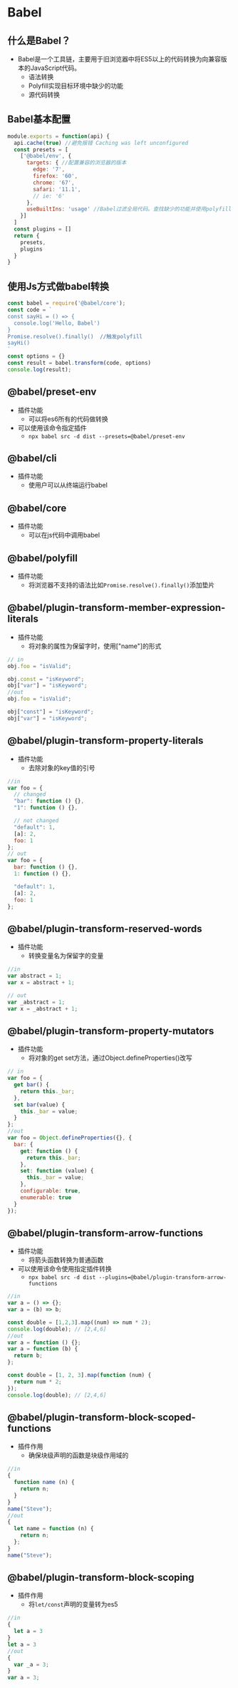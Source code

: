 # Babel
## 什么是Babel？
- Babel是一个工具链，主要用于旧浏览器中将ES5以上的代码转换为向兼容版本的JavaScript代码。
  - 语法转换
  - Polyfill实现目标环境中缺少的功能
  - 源代码转换

## Babel基本配置
~~~js
module.exports = function(api) {
  api.cache(true) //避免报错 Caching was left unconfigured
  const presets = [
    ['@babel/env', {
      targets: { //配置兼容的浏览器的版本
        edge: '7',
        firefox: '60',
        chrome: '67',
        safari: '11.1',
        // ie: '6'
      },
      useBuiltIns: 'usage' //Babel过滤全局代码。查找缺少的功能并使用polyfill
    }]
  ]
  const plugins = []
  return {
    presets,
    plugins
  }
}
~~~

## 使用Js方式做babel转换
~~~js
const babel = require('@babel/core');
const code = `
const sayHi = () => {
  console.log('Hello, Babel')
}
Promise.resolve().finally()  //触发polyfill
sayHi()
`
const options = {}
const result = babel.transform(code, options)
console.log(result);
~~~

## @babel/preset-env
- 插件功能
  - 可以将es6所有的代码做转换
- 可以使用该命令指定插件
  - `npx babel src -d dist --presets=@babel/preset-env`

## @babel/cli
- 插件功能
  - 使用户可以从终端运行babel

## @babel/core
- 插件功能
  - 可以在js代码中调用babel

## @babel/polyfill
- 插件功能
  - 将浏览器不支持的语法比如`Promise.resolve().finally()`添加垫片

## @babel/plugin-transform-member-expression-literals
- 插件功能
  - 将对象的属性为保留字时，使用\["name"\]的形式 

~~~js
// in
obj.foo = "isValid";

obj.const = "isKeyword";
obj["var"] = "isKeyword";
//out
obj.foo = "isValid";

obj["const"] = "isKeyword";
obj["var"] = "isKeyword";
~~~

## @babel/plugin-transform-property-literals
- 插件功能
  - 去除对象的key值的引号

~~~js
//in
var foo = {
  // changed
  "bar": function () {},
  "1": function () {},

  // not changed
  "default": 1,
  [a]: 2,
  foo: 1
};
// out
var foo = {
  bar: function () {},
  1: function () {},

  "default": 1,
  [a]: 2,
  foo: 1
};
~~~

## @babel/plugin-transform-reserved-words
- 插件功能
  - 转换变量名为保留字的变量

~~~js
//in
var abstract = 1;
var x = abstract + 1;

// out
var _abstract = 1;
var x = _abstract + 1;
~~~

## @babel/plugin-transform-property-mutators
- 插件功能
  - 将对象的get set方法，通过Object.defineProperties()改写

~~~js
// in
var foo = {
  get bar() {
    return this._bar;
  },
  set bar(value) {
    this._bar = value;
  }
};
//out
var foo = Object.defineProperties({}, {
  bar: {
    get: function () {
      return this._bar;
    },
    set: function (value) {
      this._bar = value;
    },
    configurable: true,
    enumerable: true
  }
});
~~~

## @babel/plugin-transform-arrow-functions
- 插件功能
  - 将箭头函数转换为普通函数
- 可以使用该命令使用指定插件转换
  - `npx babel src -d dist --plugins=@babel/plugin-transform-arrow-functions`
~~~js
//in
var a = () => {};
var a = (b) => b;

const double = [1,2,3].map((num) => num * 2);
console.log(double); // [2,4,6]
//out
var a = function () {};
var a = function (b) {
  return b;
};

const double = [1, 2, 3].map(function (num) {
  return num * 2;
});
console.log(double); // [2,4,6]
~~~

## @babel/plugin-transform-block-scoped-functions
- 插件作用
  - 确保块级声明的函数是块级作用域的

~~~js
//in
{
  function name (n) {
    return n;
  }
}
name("Steve");
//out
{
  let name = function (n) {
    return n;
  };
}
name("Steve");
~~~

## @babel/plugin-transform-block-scoping
- 插件作用
  - 将`let/const`声明的变量转为es5

~~~js
//in
{
  let a = 3
}
let a = 3
//out
{
  var _a = 3;
}
var a = 3;
~~~